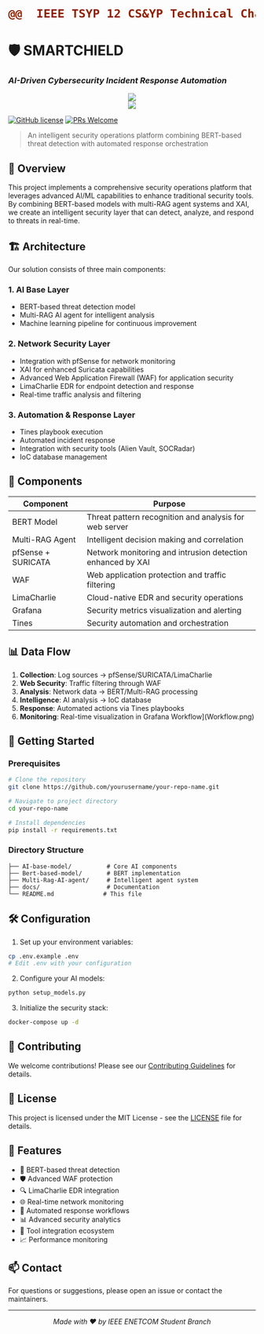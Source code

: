 <h1 align="center">
  
```diff
@@  IEEE TSYP 12 CS&YP Technical Challenge  @@
```

# 🛡️ SMARTCHIELD
### *AI-Driven Cybersecurity Incident Response Automation*

<div align="center">
  <img src="https://img.shields.io/badge/IEEE-ENETCOM%20Student%20Branch-00629B?style=for-the-badge&logo=ieee&logoColor=white"/>
  <br/>
  <img src="https://img.shields.io/badge/IEEE-Computer%20Society%20ENET'Com-00629B?style=for-the-badge&logo=ieee&logoColor=white"/>
</div>
</h1>

[![GitHub license](https://img.shields.io/badge/license-MIT-blue.svg)](LICENSE)
[![PRs Welcome](https://img.shields.io/badge/PRs-welcome-brightgreen.svg)](CONTRIBUTING.md)

> An intelligent security operations platform combining BERT-based threat detection with automated response orchestration

## 🌟 Overview

This project implements a comprehensive security operations platform that leverages advanced AI/ML capabilities to enhance traditional security tools. By combining BERT-based models with multi-RAG agent systems and XAI, we create an intelligent security layer that can detect, analyze, and respond to threats in real-time.

## 🏗️ Architecture

Our solution consists of three main components:

### 1. AI Base Layer
- BERT-based threat detection model
- Multi-RAG AI agent for intelligent analysis
- Machine learning pipeline for continuous improvement

### 2. Network Security Layer
- Integration with pfSense for network monitoring
- XAI for enhanced Suricata capabilities
- Advanced Web Application Firewall (WAF) for application security
- LimaCharlie EDR for endpoint detection and response
- Real-time traffic analysis and filtering

### 3. Automation & Response Layer
- Tines playbook execution
- Automated incident response
- Integration with security tools (Alien Vault, SOCRadar)
- IoC database management

## 🔧 Components

| Component | Purpose |
|-----------|---------|
| BERT Model | Threat pattern recognition and analysis for web server |
| Multi-RAG Agent | Intelligent decision making and correlation |
| pfSense + SURICATA | Network monitoring and intrusion detection enhanced by XAI |
| WAF | Web application protection and traffic filtering |
| LimaCharlie | Cloud-native EDR and security operations |
| Grafana | Security metrics visualization and alerting |
| Tines | Security automation and orchestration |

## 📊 Data Flow

1. **Collection**: Log sources → pfSense/SURICATA/LimaCharlie
2. **Web Security**: Traffic filtering through WAF
3. **Analysis**: Network data → BERT/Multi-RAG processing
4. **Intelligence**: AI analysis → IoC database
5. **Response**: Automated actions via Tines playbooks
6. **Monitoring**: Real-time visualization in Grafana
   Workflow](Workflow.png)
## 🚀 Getting Started

### Prerequisites
```bash
# Clone the repository
git clone https://github.com/yourusername/your-repo-name.git

# Navigate to project directory
cd your-repo-name

# Install dependencies
pip install -r requirements.txt
```

### Directory Structure
```
├── AI-base-model/          # Core AI components
├── Bert-based-model/       # BERT implementation
├── Multi-Rag-AI-agent/     # Intelligent agent system
├── docs/                   # Documentation
└── README.md              # This file
```

## 🛠️ Configuration

1. Set up your environment variables:
```bash
cp .env.example .env
# Edit .env with your configuration
```

2. Configure your AI models:
```bash
python setup_models.py
```

3. Initialize the security stack:
```bash
docker-compose up -d
```

## 🤝 Contributing

We welcome contributions! Please see our [Contributing Guidelines](CONTRIBUTING.md) for details.

## 📜 License

This project is licensed under the MIT License - see the [LICENSE](LICENSE) file for details.

## 🌟 Features

- 🤖 BERT-based threat detection
- 🛡️ Advanced WAF protection
- 🔍 LimaCharlie EDR integration
- 🌐 Real-time network monitoring
- 🔄 Automated response workflows
- 📊 Advanced security analytics
- 🔗 Tool integration ecosystem
- 📈 Performance monitoring

## 📫 Contact

For questions or suggestions, please open an issue or contact the maintainers.

---
<div align="center">
  <i>Made with ❤️ by IEEE ENETCOM Student Branch</i>
</div>
